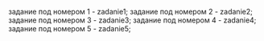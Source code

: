 задание под номером 1 - zadanie1;
задание под номером 2 - zadanie2;
задание под номером 3 - zadanie3;
задание под номером 4 - zadanie4;
задание под номером 5 - zadanie5;
